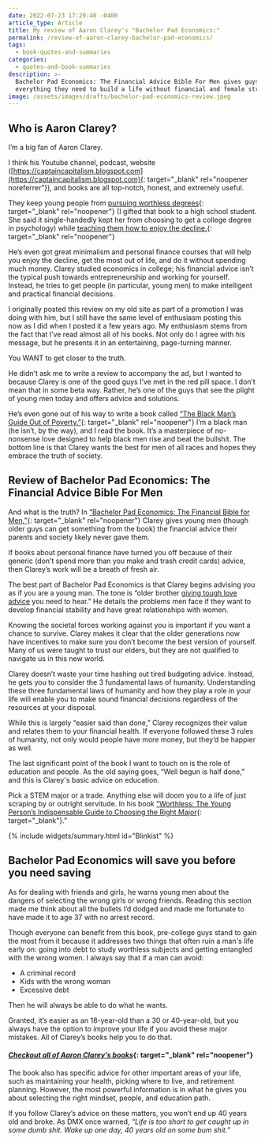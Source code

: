 ```yaml
---
date: 2022-07-23 17:29:40 -0400
article_type: Article
title: My review of Aaron Clarey's "Bachelor Pad Economics:"
permalink: /review-of-aaron-clarey-bachelor-pad-economics/
tags:
  - book-quotes-and-summaries
categories:
  - quotes-and-book-summaries
description: >-
  Bachelor Pad Economics: The Financial Advice Bible For Men gives guys
  everything they need to build a life without financial and female stress.
image: /assets/images/drafts/bachelor-pad-economics-review.jpeg
---
```

## Who is Aaron Clarey?

I’m a big fan of Aaron Clarey.

I think his Youtube channel, podcast, website ([https://captaincapitalism.blogspot.com](https://captaincapitalism.blogspot.com){: target="_blank" rel="noopener noreferrer"}), and books are all top-notch, honest, and extremely useful.

They keep young people from [pursuing worthless degrees](https://amzn.to/3cqWei0){: target="_blank" rel="noopener"} (I gifted that book to a high school student. She said it single-handedly kept her from choosing to get a college degree in psychology) while [teaching them how to enjoy the decline.](https://amzn.to/3cCZ2sD){: target="_blank" rel="noopener"}

He’s even got great minimalism and personal finance courses that will help you enjoy the decline, get the most out of life, and do it without spending much money. Clarey studied economics in college; his financial advice isn’t the typical push towards entrepreneurship and working for yourself. Instead, he tries to get people (in particular, young men) to make intelligent and practical financial decisions.

I originally posted this review on my old site as part of a promotion I was doing with him, but I still have the same level of enthusiasm posting this now as I did when I posted it a few years ago. My enthusiasm stems from the fact that I’ve read almost all of his books. Not only do I agree with his message, but he presents it in an entertaining, page-turning manner.

You WANT to get closer to the truth.

He didn’t ask me to write a review to accompany the ad, but I wanted to because Clarey is one of the good guys I’ve met in the red pill space. I don’t mean that in some beta way. Rather, he’s one of the guys that see the plight of young men today and offers advice and solutions.

He’s even gone out of his way to write a book called [“The Black Man’s Guide Out of Poverty.”](https://amzn.to/3yW1NMU){: target="_blank" rel="noopener"} I’m a black man (he isn’t, by the way), and I read the book. It’s a masterpiece of no-nonsense love designed to help black men rise and beat the bullshit. The bottom line is that Clarey wants the best for men of all races and hopes they embrace the truth of society.

## Review of Bachelor Pad Economics: The Financial Advice Bible For Men

And what is the truth? In [“Bachelor Pad Economics: The Financial Bible for Men,”](https://amzn.to/3aWkRTD){: target="_blank" rel="noopener"} Clarey gives young men (though older guys can get something from the book) the financial advice their parents and society likely never gave them.

If books about personal finance have turned you off because of their generic (don’t spend more than you make and trash credit cards) advice, then Clarey’s work will be a breath of fresh air.

The best part of Bachelor Pad Economics is that Clarey begins advising you as if you are a young man. The tone is “older brother [giving tough love advice](/tough-love/) you need to hear.” He details the problems men face if they want to develop financial stability and have great relationships with women.&nbsp;

Knowing the societal forces working against you is important if you want a chance to survive. Clarey makes it clear that the older generations now have incentives to make sure you don’t become the best version of yourself. Many of us were taught to trust our elders, but they are not qualified to navigate us in this new world.

Clarey doesn’t waste your time hashing out tired budgeting advice. Instead, he gets you to consider the 3 fundamental laws of humanity. Understanding these three fundamental laws of humanity and how they play a role in your life will enable you to make sound financial decisions regardless of the resources at your disposal.

While this is largely “easier said than done,” Clarey recognizes their value and relates them to your financial health. If everyone followed these 3 rules of humanity, not only would people have more money, but they’d be happier as well.

The last significant point of the book I want to touch on is the role of education and people. As the old saying goes, “Well begun is half done,” and this is Clarey's basic advice on education.

Pick a STEM major or a trade. Anything else will doom you to a life of just scraping by or outright servitude. In his book [“Worthless: The Young Person’s Indispensable Guide to Choosing the Right Major](https://amzn.to/3cyW4VW){: target="_blank"}.”

{% include widgets/summary.html id="Blinkist" %}

## Bachelor Pad Economics will save you before you need saving

As for dealing with friends and girls, he warns young men about the dangers of selecting the wrong girls or wrong friends. Reading this section made me think about all the bullets I’d dodged and made me fortunate to have made it to age 37 with no arrest record.

Though everyone can benefit from this book, pre-college guys stand to gain the most from it because it addresses two things that often ruin a man's life early on: going into debt to study worthless subjects and getting entangled with the wrong women. I always say that if a man can avoid:

* A criminal record
* Kids with the wrong woman
* Excessive debt

Then he will always be able to do what he wants.

Granted, it’s easier as an 18-year-old than a 30 or 40-year-old, but you always have the option to improve your life if you avoid these major mistakes. All of Clarey’s books help you to do that.

#### [***Checkout all of Aaron Clarey’s books***](https://amzn.to/3Bi8JXP){: target="_blank" rel="noopener"}

The book also has specific advice for other important areas of your life, such as maintaining your health, picking where to live, and retirement planning. However, the most powerful information is in what he gives you about selecting the right mindset, people, and education path.

If you follow Clarey’s advice on these matters, you won’t end up 40 years old and broke. As DMX once warned, *“Life is too short to get caught up in some dumb shit. Wake up one day, 40 years old on some bum shit.”*